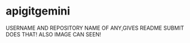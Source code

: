 # apigitgemini
USERNAME AND REPOSITORY NAME OF ANY,GIVES README
SUBMIT DOES THAT!
ALSO IMAGE CAN SEEN!
